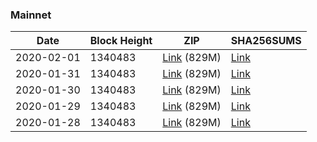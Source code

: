 ### Mainnet

|    Date    | Block Height | ZIP | SHA256SUMS |
| ---------- | ------------ | --- | ---------- |
| 2020-02-01 | 1340483 | [Link](https://s3-ap-southeast-2.amazonaws.com/ion-bootstrap/mainnet/2020-02-01/bootstrap.dat.zip) (829M) | [Link](https://s3-ap-southeast-2.amazonaws.com/ion-bootstrap/mainnet/2020-02-01/SHA256SUMS) |
| 2020-01-31 | 1340483 | [Link](https://s3-ap-southeast-2.amazonaws.com/ion-bootstrap/mainnet/2020-01-31/bootstrap.dat.zip) (829M) | [Link](https://s3-ap-southeast-2.amazonaws.com/ion-bootstrap/mainnet/2020-01-31/SHA256SUMS) |
| 2020-01-30 | 1340483 | [Link](https://s3-ap-southeast-2.amazonaws.com/ion-bootstrap/mainnet/2020-01-30/bootstrap.dat.zip) (829M) | [Link](https://s3-ap-southeast-2.amazonaws.com/ion-bootstrap/mainnet/2020-01-30/SHA256SUMS) |
| 2020-01-29 | 1340483 | [Link](https://s3-ap-southeast-2.amazonaws.com/ion-bootstrap/mainnet/2020-01-29/bootstrap.dat.zip) (829M) | [Link](https://s3-ap-southeast-2.amazonaws.com/ion-bootstrap/mainnet/2020-01-29/SHA256SUMS) |
| 2020-01-28 | 1340483 | [Link](https://s3-ap-southeast-2.amazonaws.com/ion-bootstrap/mainnet/2020-01-28/bootstrap.dat.zip) (829M) | [Link](https://s3-ap-southeast-2.amazonaws.com/ion-bootstrap/mainnet/2020-01-28/SHA256SUMS) |
